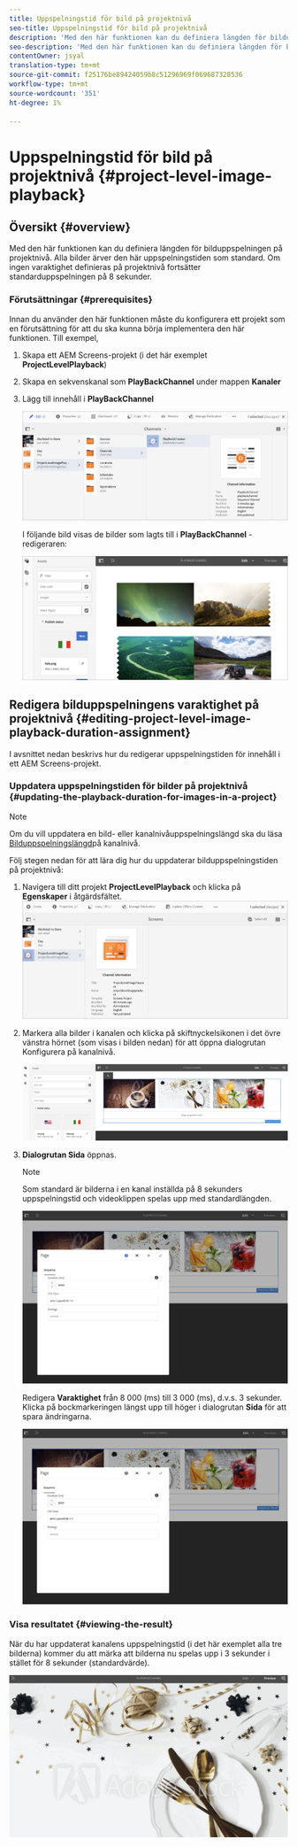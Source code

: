 ```yaml
---
title: Uppspelningstid för bild på projektnivå
seo-title: Uppspelningstid för bild på projektnivå
description: 'Med den här funktionen kan du definiera längden för bilduppspelningen på projektnivå. '
seo-description: 'Med den här funktionen kan du definiera längden för bilduppspelningen på projektnivå. '
contentOwner: jsyal
translation-type: tm+mt
source-git-commit: f25176be89424059b8c51296969f069687328536
workflow-type: tm+mt
source-wordcount: '351'
ht-degree: 1%

---
```



# Uppspelningstid för bild på projektnivå {#project-level-image-playback}

## Översikt {#overview}

Med den här funktionen kan du definiera längden för bilduppspelningen på projektnivå. Alla bilder ärver den här uppspelningstiden som standard. Om ingen varaktighet definieras på projektnivå fortsätter standarduppspelningen på 8 sekunder.

### Förutsättningar {#prerequisites}

Innan du använder den här funktionen måste du konfigurera ett projekt som en förutsättning för att du ska kunna börja implementera den här funktionen. Till exempel,

1. Skapa ett AEM Screens-projekt (i det här exemplet **ProjectLevelPlayback**)

1. Skapa en sekvenskanal som **PlayBackChannel** under mappen **Kanaler**

1. Lägg till innehåll i **PlayBackChannel**

   ![resurser](assets/image_playback1.png)

   I följande bild visas de bilder som lagts till i **PlayBackChannel** -redigeraren:

   ![resurser](assets/image_playback2.png)

## Redigera bilduppspelningens varaktighet på projektnivå {#editing-project-level-image-playback-duration-assignment}

I avsnittet nedan beskrivs hur du redigerar uppspelningstiden för innehåll i ett AEM Screens-projekt.

### Uppdatera uppspelningstiden för bilder på projektnivå {#updating-the-playback-duration-for-images-in-a-project}


>[!NOTE]
>
>Om du vill uppdatera en bild- eller kanalnivåuppspelningslängd ska du läsa [Bilduppspelningslängd](channel-level-image-playback.md)på kanalnivå.

Följ stegen nedan för att lära dig hur du uppdaterar bilduppspelningstiden på projektnivå:

1. Navigera till ditt projekt **ProjectLevelPlayback** och klicka på **Egenskaper** i åtgärdsfältet.
   ![resurser](assets/image_playback3.png)

1. Markera alla bilder i kanalen och klicka på skiftnyckelsikonen i det övre vänstra hörnet (som visas i bilden nedan) för att öppna dialogrutan Konfigurera på kanalnivå.

   ![screen_shot_2019-06-25at95945am](assets/screen_shot_2019-06-25at95945am.png)

1. **Dialogrutan Sida** öppnas.

   >[!NOTE]
   >
   >Som standard är bilderna i en kanal inställda på 8 sekunders uppspelningstid och videoklippen spelas upp med standardlängden.

   ![screen_shot_2019-06-25at100343am](assets/screen_shot_2019-06-25at100343am.png)

   Redigera **Varaktighet** från 8 000 (ms) till 3 000 (ms), d.v.s. 3 sekunder. Klicka på bockmarkeringen längst upp till höger i dialogrutan **Sida** för att spara ändringarna.

   ![screen_shot_2019-06-25at101527am](assets/screen_shot_2019-06-25at101527am.png)

### Visa resultatet {#viewing-the-result}

När du har uppdaterat kanalens uppspelningstid (i det här exemplet alla tre bilderna) kommer du att märka att bilderna nu spelas upp i 3 sekunder i stället för 8 sekunder (standardvärde).

![channel_preview](assets/channel_preview.gif)

